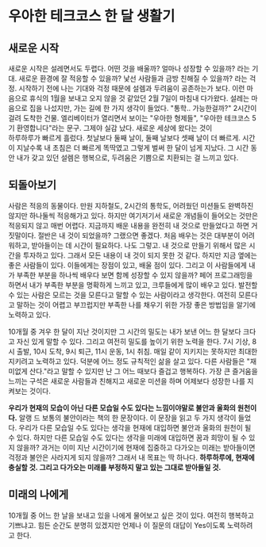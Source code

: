 # 우아한 테크코스 한 달 생활기
## 새로운 시작
새로운 시작은 설레면서도 두렵다. 어떤 것을 배울까? 얼마나 성장할 수 있을까? 라는 기대. 새로운 환경에 잘 적응할 수 있을까? 낯선 사람들과 금방 친해질 수 있을까? 라는 걱정. 시작하기 전에 나는 기대와 걱정 때문에 설렘과 두려움이 공존하는가 보다. 이런 마음으로 휴식의 1월을 보내고 오지 않을 것 같았던 2월 7일이 마침내 다가왔다. 설레는 마음으로 집을 나섰지만, 가는 길에 한 가지 생각이 들었다. "통학.. 가능한걸까?" 2시간이 걸려 도착한 건물. 엘리베이터가 열리면서 보이는 "우아한 형제들", "우아한 테크코스 5기 환영합니다"라는 문구. 그제야 실감 났다. 새로운 세상에 왔다는 것이  
하루하루가 빠르게 흘렀다. 첫날보다 둘째 날이, 둘째 날보다 셋째 날이 더 빠르게. 시간이 지날수록 내 초침은 더 빠르게 똑딱였고 그렇게 벌써 한 달이 넘게 지났다. 그 시간 동안 내가 갖고 있던 설렘은 행복으로, 두려움은 기쁨으로 치환되는 걸 느끼고 있다. 

## 되돌아보기
사람은 적응의 동물이다. 만원 지하철도, 2시간의 통학도, 어려웠던 미션들도 완벽하진 않지만 하나둘씩 적응해가고 있다. 하지만 여기저기서 새로운 개념들이 들어오는 것만은 적응되지 않고 매번 어렵다. 지금까지 배운 내용을 완전히 내 것으로 만들었다고 하면 거짓말이다. 절반은 내 것이 되었을까? 그랬으면 좋겠다. 처음 배우는 것은 대부분이 어려워하고, 받아들이는 데 시간이 필요하다. 나도 그렇고. 내 것으로 만들기 위해서 많은 시간을 투자하고 있다. 그래서 모든 내용이 내 것이 되지 못한 것 같다. 하지만 지금 옆에는 좋은 사람들이 있다. 이들에게는 장점이 있고, 배울 점이 있다. 그리고 이 사람들에게 내가 부족한 부분을 하나씩 배우다 보면 함께 성장할 수 있지 않을까? 페어 프로그래밍을 하면서 내가 부족한 부분을 명확하게 느끼고 있고, 크루들에게 많이 배우고 있다. 발전할 수 있는 사람은 모르는 것을 모른다고 말할 수 있는 사람이라고 생각한다. 여전히 모른다고 말하는 것이 어렵고 부끄럽지만 부족한 나를 채우기 위한 가장 좋은 방법임을 알기에 노력하고 있다.   


10개월 중 겨우 한 달이 지난 것이지만 그 시간의 밀도는 내가 보낸 어느 한 달보다 크다고 자신 있게 말할 수 있다. 그리고 여전히 밀도를 높이기 위한 노력을 한다. 7시 기상, 8시 출발, 10시 도착, 9시 퇴근, 11시 운동, 1시 취침. 매일 같이 지키지는 못하지만 최대한 지키려고 노력하고 있다. 덕분에 어느 정도 규칙적인 삶을 살고 있다. 다른 사람들은 "재미없게 산다."라고 말할 수 있지만 난 그 어느 때보다 즐겁고 행복하다. 가장 큰 즐거움을 느끼는 구석은 새로운 사람들과 친해지고 새로운 미션을 하며 어제보다 성장한 나를 지켜보는 것이다. 


**우리가 현재의 모습이 아닌 다른 모습일 수도 있다는 느낌이야말로 불안과 울화의 원천이다.**
알랭 드 보통의 불안이라는 책의 한 문장이다. 이 문장을 읽고 두 가지 생각이 들었다. 우리가 다른 모습일 수도 있다는 생각을 현재에 대입하면 불안과 울화의 원천이 될 수 있다. 하지만 다른 모습일 수도 있다는 생각을 미래에 대입하면 꿈과 희망이 될 수 있지 않을까? 과거는 이미 지난 시간이기에 현재에 집중하고 다가오는 미래는 받아들이면 걱정과 불안은 사라지게 되지 않을까? 그래서 내 목표는 딱 하나다. **하루하루에, 현재에 충실할 것. 그리고 다가오는 미래를 부정하지 말고 있는 그대로 받아들일 것.**


## 미래의 나에게
10개월 중 어느 한 날을 보내고 있을 나에게 물어보고 싶은 것이 있다. 여전히 행복하고 기쁘냐고. 힘든 순간도 분명히 있겠지만 언제나 이 질문의 대답이 Yes이도록 노력하려고 한다.